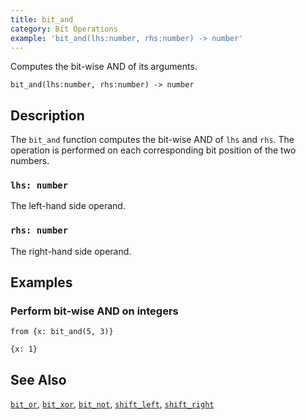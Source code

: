 ```yaml
---
title: bit_and
category: Bit Operations
example: 'bit_and(lhs:number, rhs:number) -> number'
---
```



Computes the bit-wise AND of its arguments.

```tql
bit_and(lhs:number, rhs:number) -> number
```

## Description

The `bit_and` function computes the bit-wise AND of `lhs` and `rhs`. The
operation is performed on each corresponding bit position of the two numbers.

### `lhs: number`

The left-hand side operand.

### `rhs: number`

The right-hand side operand.

## Examples

### Perform bit-wise AND on integers

```tql
from {x: bit_and(5, 3)}
```

```tql
{x: 1}
```

## See Also

[`bit_or`](/reference/functions/bit_or),
[`bit_xor`](/reference/functions/bit_xor),
[`bit_not`](/reference/functions/bit_not),
[`shift_left`](/reference/functions/shift_left),
[`shift_right`](/reference/functions/shift_right)
